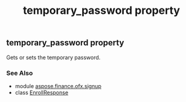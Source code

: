 ﻿---
title: temporary_password property
second_title: Aspose.Finance for Python via .NET API References
description: 
type: docs
weight: 40
url: /python-net/aspose.finance.ofx.signup/enrollresponse/temporary_password/
is_root: false
---

## temporary_password property


Gets or sets the temporary password.

### See Also
* module [aspose.finance.ofx.signup](../../)
* class [EnrollResponse](/finance/python-net/aspose.finance.ofx.signup/enrollresponse)
